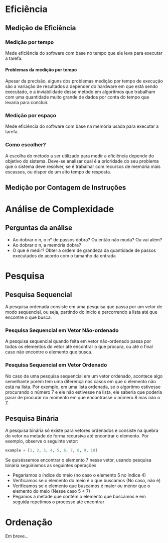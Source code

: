 # Eficiência

## Medição de Eficiência

### Medição por tempo

Mede eficiência do software com base no tempo que ele leva para executar a tarefa.

#### Problemas da medição por tempo

Apesar da precisão, alguns dos problemas medição por tempo de execução são a variação de resultados a depender do hardware em que está sendo executado, e a inviabilidade desse método em algoritmos que trabalham com uma quantidade muito grande de dados por conta do tempo que levaria para concluir.

### Medição por espaço

Mede eficiência do software com base na memória usada para executar a tarefa.

### Como escolher?

A escolha do método a ser utilizado para medir a eficiência depende do objetivo do sistema. Deve-se analisar qual é a prioridade do seu problema que o sistema deve resolver, se é trabalhar com recursos de memória mais escassos, ou dispor de um alto tempo de resposta.

## Medição por Contagem de Instruções



# Análise de Complexidade

## Perguntas da análise

- Ao dobrar o n, o n° de passos dobra? Ou então não muda? Ou vai além?
- Ao dobrar o n, a memória dobra? 
- O que é medir? Obter a ordem de grandeza da quantidade de passos executados de acordo com o tamanho da entrada


# Pesquisa

## Pesquisa Sequencial

A pesquisa ordenada consiste em uma pesquisa que passa por um vetor de modo sequencial, ou seja, partindo do início e percorrendo a lista até que encontre o que busca.

### Pesquisa Sequencial em Vetor Não-ordenado

A pesquisa sequencial quando feita em vetor não-ordenado passa por todos os elementos do vetor até encontrar o que procura, ou até o final caso não encontre o elemento que busca.

### Pesquisa Sequencial em Vetor Ordenado

No caso de uma pesquisa sequencial em um vetor ordenado, acontece algo semelhante porém tem uma diferença nos casos em que o elemento não está na lista.
Por exemplo, em uma lista ordenada, se o algoritmo estivesse procurando o número 7 e ele não estivesse na lista, ele saberia que poderia parar de procurar no momento em que encontrasse o número 8 mas não o 7.

## Pesquisa Binária

A pesquisa binária só existe para vetores ordenados e consiste na quebra do vetor na metade de forma recursiva até encontrar o elemento.
Por exemplo, observe o seguinte vetor:

```python
example = [1, 2, 3, 4, 5, 6, 7, 8, 9, 10]
```

Se quiséssemos encontrar o elemento 7 nesse vetor, usando pesquisa binária seguiriamos as seguintes operações

- Pegaríamos o índice do meio (no caso o elemento 5 no índice 4)
- Verificamos se o elemento do meio é o que buscamos (No caso, não é)
- Verificamos se o elemento que buscamos é maior ou menor que o elemento do meio (Nesse caso 5 < 7)
- Pegamos a metade que contém o elemento que buscamos e em seguida repetimos o processo até encontrar

# Ordenação

Em breve...
